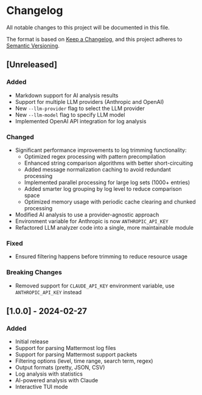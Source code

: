 # Changelog

All notable changes to this project will be documented in this file.

The format is based on [Keep a Changelog](https://keepachangelog.com/en/1.0.0/),
and this project adheres to [Semantic Versioning](https://semver.org/spec/v2.0.0.html).

## [Unreleased]

### Added
- Markdown support for AI analysis results
- Support for multiple LLM providers (Anthropic and OpenAI)
- New `--llm-provider` flag to select the LLM provider
- New `--llm-model` flag to specify LLM model
- Implemented OpenAI API integration for log analysis

### Changed
- Significant performance improvements to log trimming functionality:
  - Optimized regex processing with pattern precompilation
  - Enhanced string comparison algorithms with better short-circuiting
  - Added message normalization caching to avoid redundant processing
  - Implemented parallel processing for large log sets (1000+ entries)
  - Added smarter log grouping by log level to reduce comparison space
  - Optimized memory usage with periodic cache clearing and chunked processing
- Modified AI analysis to use a provider-agnostic approach
- Environment variable for Anthropic is now `ANTHROPIC_API_KEY`
- Refactored LLM analyzer code into a single, more maintainable module

### Fixed
- Ensured filtering happens before trimming to reduce resource usage

### Breaking Changes
- Removed support for `CLAUDE_API_KEY` environment variable, use `ANTHROPIC_API_KEY` instead

## [1.0.0] - 2024-02-27

### Added
- Initial release
- Support for parsing Mattermost log files
- Support for parsing Mattermost support packets
- Filtering options (level, time range, search term, regex)
- Output formats (pretty, JSON, CSV)
- Log analysis with statistics
- AI-powered analysis with Claude
- Interactive TUI mode